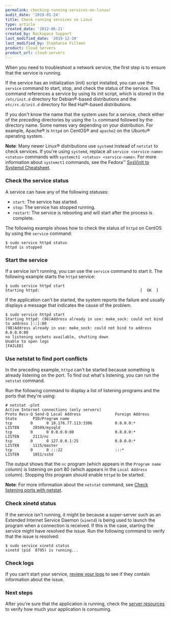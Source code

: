 ```yaml
---
permalink: checking-running-services-on-linux/
audit_date: '2019-01-24'
title: Check running services on Linux
type: article
created_date: '2012-06-21'
created_by: Rackspace Support
last_modified_date: '2019-12-20'
last_modified_by: Stephanie Fillmon
product: Cloud Servers
product_url: cloud-servers
---
```


When you need to troubleshoot a network service, the first step is to ensure
that the service is running.

If the service has an initialization (init) script installed, you can use the
`service` command to start, stop, and check the status of the service. This
command references a service by using its init script, which is stored in the
`/etc/init.d` directory for Debian&reg;-based distributions and the
`etc/rc.d/init.d` directory for Red Hat&reg;-based distributions.

If you don't know the name that the system uses for a service, check either
of the preceding directories by using the `ls` command followed by the
directory name. Some names vary depending on your distribution. For example,
Apache&reg; is `httpd` on CentOS&reg; and `apache2` on the Ubuntu&reg; operating system.

**Note**: Many newer Linux&reg; distributions use `systemd` instead of
`netstat` to check services. If you're using `systemd`, replace all
`service <service-name> <status>` commands with `systemct1 <status> <service-name>`.
For more information about `systemct1` commands, see the Fedora&trade;
[SysVinit to Systemd Cheatsheet](https://fedoraproject.org/wiki/SysVinit_to_Systemd_Cheatsheet).

### Check the service status

A service can have any of the following statuses:

- `start`: The service has started.
- `stop`: The service has stopped running.
- `restart`: The service is rebooting and will start after the process is
  complete.

The following example shows how to check the status of `httpd` on CentOS
by using the `service` command:

    $ sudo service httpd status
    httpd is stopped

### Start the service

If a service isn't running, you can use the `service` command to start it. The
following example starts the `httpd` service:

    $ sudo service httpd start
    Starting httpd:                                            [  OK  ]

If the application can't be started, the system reports the
failure and usually displays a message that indicates the cause of the problem.

    $ sudo service httpd start
    Starting httpd: (98)Address already in use: make_sock: could not bind to address [::]:80
    (98)Address already in use: make_sock: could not bind to address 0.0.0.0:80
    no listening sockets available, shutting down
    Unable to open logs
    [FAILED]

### Use netstat to find port conflicts

In the preceding example, `httpd` can't be started because something is
already listening on the port. To find out what's listening, you can run the
`netstat` command.

Run the following command to display a list of listening programs and the
ports that they're using:

    # netstat -plnt
    Active Internet connections (only servers)
    Proto Recv-Q Send-Q Local Address               Foreign Address             State       PID/Program name
    tcp        0      0 10.176.77.113:3306          0.0.0.0:*                   LISTEN      28509/mysqld
    tcp        0      0 0.0.0.0:80                  0.0.0.0:*                   LISTEN      2113/nc
    tcp        0      0 127.0.0.1:25                0.0.0.0:*                   LISTEN      1115/master
    tcp        0      0 :::22                       :::*                        LISTEN      1051/sshd

The output shows that the `nc` program (which appears in the `Program name`
column) is listening on port 80 (which appears in the `Local Address`
column). Stopping this program should enable `httpd` to be started.

**Note**: For more information about the `netstat` command, see [Check listening ports with netstat](/how-to/checking-listening-ports-with-netstat).

### Check xinetd status

If the service isn't running, it might be because a super-server such as
an Extended Internet Service Daemon (`xinetd`) is being used to launch the
program when a connection is received. If this is the case, starting the
service might have resolved the issue. Run the following command to verify
that the issue is resolved:

    $ sudo service xinetd status
    xinetd (pid  8795) is running...

### Check logs

If you can’t start your service, [review your logs](/how-to/linux-log-files) to
see if they contain information about the issue.

### Next steps

After you're sure that the application is running, check the
[server resources](/how-to/checking-system-load-on-linux) to verify how much
your application is consuming.
